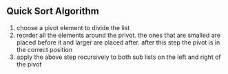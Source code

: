 ## Quick Sort Algorithm

1. choose a pivot element to divide the list
2. reorder all the elements around the privot. the ones that are smalled are placed before it and larger are placed after. after this step the pivot is in the correct position
3. apply the above step recursively to both sub lists on the left and right of the pivot